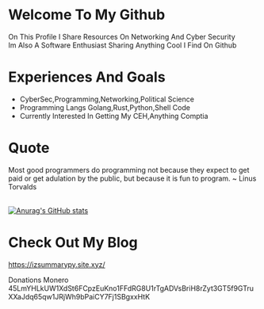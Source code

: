 
# <br>Welcome To My Github</br>
On This Profile I Share Resources On Networking And Cyber Security 
<br>Im Also A Software Enthusiast Sharing Anything Cool I Find On Github</br>
# Experiences And Goals 
 - CyberSec,Programming,Networking,Political Science
 - Programming Langs Golang,Rust,Python,Shell Code
- Currently Interested In Getting My CEH,Anything Comptia
 
# Quote
Most good programmers do programming not because they expect to get paid or get adulation by the public,
but because it is fun to program.
~ Linus Torvalds

<br>[![Anurag's GitHub stats](https://github-readme-stats.vercel.app/api?username=dux074)](https://github.com/anuraghazra/github-readme-stats)</br>

# Check Out My Blog
 https://izsummarypy.site.xyz/
 

Donations Monero 45LmYHLkUW1XdSt6FCpzEuKno1FFdRG8U1rTgADVsBriH8rZyt3GT5f9GTruXXaJdq65qw1JRjWh9bPaiCY7Fj1SBgxxHtK

 
